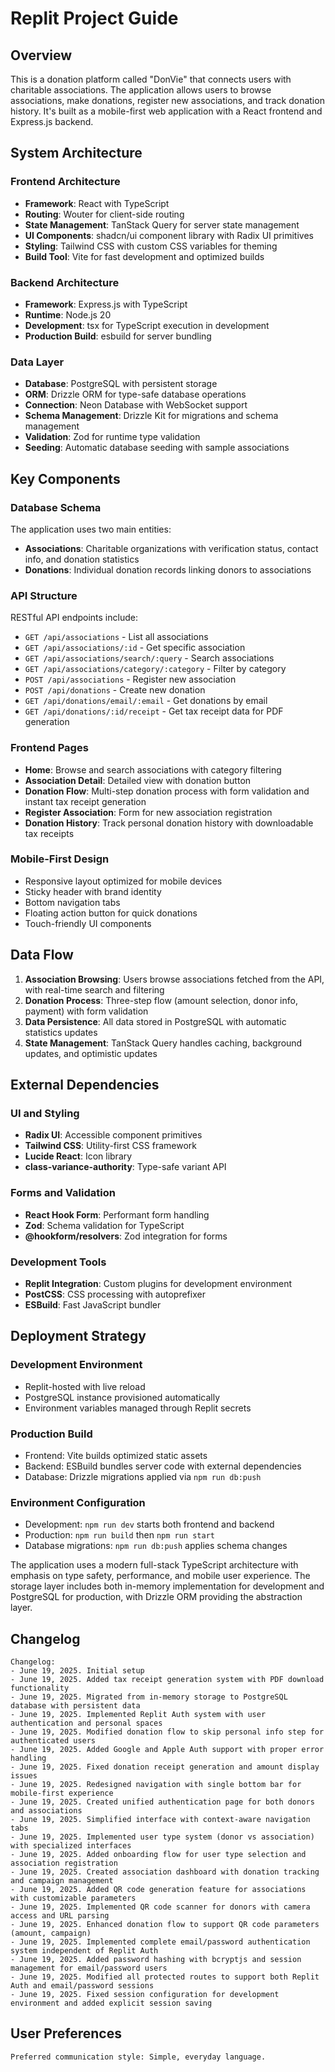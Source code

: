 # Replit Project Guide

## Overview

This is a donation platform called "DonVie" that connects users with charitable associations. The application allows users to browse associations, make donations, register new associations, and track donation history. It's built as a mobile-first web application with a React frontend and Express.js backend.

## System Architecture

### Frontend Architecture
- **Framework**: React with TypeScript
- **Routing**: Wouter for client-side routing
- **State Management**: TanStack Query for server state management
- **UI Components**: shadcn/ui component library with Radix UI primitives
- **Styling**: Tailwind CSS with custom CSS variables for theming
- **Build Tool**: Vite for fast development and optimized builds

### Backend Architecture
- **Framework**: Express.js with TypeScript
- **Runtime**: Node.js 20
- **Development**: tsx for TypeScript execution in development
- **Production Build**: esbuild for server bundling

### Data Layer
- **Database**: PostgreSQL with persistent storage
- **ORM**: Drizzle ORM for type-safe database operations
- **Connection**: Neon Database with WebSocket support
- **Schema Management**: Drizzle Kit for migrations and schema management
- **Validation**: Zod for runtime type validation
- **Seeding**: Automatic database seeding with sample associations

## Key Components

### Database Schema
The application uses two main entities:
- **Associations**: Charitable organizations with verification status, contact info, and donation statistics
- **Donations**: Individual donation records linking donors to associations

### API Structure
RESTful API endpoints include:
- `GET /api/associations` - List all associations
- `GET /api/associations/:id` - Get specific association
- `GET /api/associations/search/:query` - Search associations
- `GET /api/associations/category/:category` - Filter by category
- `POST /api/associations` - Register new association
- `POST /api/donations` - Create new donation
- `GET /api/donations/email/:email` - Get donations by email
- `GET /api/donations/:id/receipt` - Get tax receipt data for PDF generation

### Frontend Pages
- **Home**: Browse and search associations with category filtering
- **Association Detail**: Detailed view with donation button
- **Donation Flow**: Multi-step donation process with form validation and instant tax receipt generation
- **Register Association**: Form for new association registration
- **Donation History**: Track personal donation history with downloadable tax receipts

### Mobile-First Design
- Responsive layout optimized for mobile devices
- Sticky header with brand identity
- Bottom navigation tabs
- Floating action button for quick donations
- Touch-friendly UI components

## Data Flow

1. **Association Browsing**: Users browse associations fetched from the API, with real-time search and filtering
2. **Donation Process**: Three-step flow (amount selection, donor info, payment) with form validation
3. **Data Persistence**: All data stored in PostgreSQL with automatic statistics updates
4. **State Management**: TanStack Query handles caching, background updates, and optimistic updates

## External Dependencies

### UI and Styling
- **Radix UI**: Accessible component primitives
- **Tailwind CSS**: Utility-first CSS framework
- **Lucide React**: Icon library
- **class-variance-authority**: Type-safe variant API

### Forms and Validation
- **React Hook Form**: Performant form handling
- **Zod**: Schema validation for TypeScript
- **@hookform/resolvers**: Zod integration for forms

### Development Tools
- **Replit Integration**: Custom plugins for development environment
- **PostCSS**: CSS processing with autoprefixer
- **ESBuild**: Fast JavaScript bundler

## Deployment Strategy

### Development Environment
- Replit-hosted with live reload
- PostgreSQL instance provisioned automatically
- Environment variables managed through Replit secrets

### Production Build
- Frontend: Vite builds optimized static assets
- Backend: ESBuild bundles server code with external dependencies
- Database: Drizzle migrations applied via `npm run db:push`

### Environment Configuration
- Development: `npm run dev` starts both frontend and backend
- Production: `npm run build` then `npm run start`
- Database migrations: `npm run db:push` applies schema changes

The application uses a modern full-stack TypeScript architecture with emphasis on type safety, performance, and mobile user experience. The storage layer includes both in-memory implementation for development and PostgreSQL for production, with Drizzle ORM providing the abstraction layer.

## Changelog

```
Changelog:
- June 19, 2025. Initial setup
- June 19, 2025. Added tax receipt generation system with PDF download functionality
- June 19, 2025. Migrated from in-memory storage to PostgreSQL database with persistent data
- June 19, 2025. Implemented Replit Auth system with user authentication and personal spaces
- June 19, 2025. Modified donation flow to skip personal info step for authenticated users
- June 19, 2025. Added Google and Apple Auth support with proper error handling
- June 19, 2025. Fixed donation receipt generation and amount display issues
- June 19, 2025. Redesigned navigation with single bottom bar for mobile-first experience
- June 19, 2025. Created unified authentication page for both donors and associations
- June 19, 2025. Simplified interface with context-aware navigation tabs
- June 19, 2025. Implemented user type system (donor vs association) with specialized interfaces
- June 19, 2025. Added onboarding flow for user type selection and association registration
- June 19, 2025. Created association dashboard with donation tracking and campaign management
- June 19, 2025. Added QR code generation feature for associations with customizable parameters
- June 19, 2025. Implemented QR code scanner for donors with camera access and URL parsing
- June 19, 2025. Enhanced donation flow to support QR code parameters (amount, campaign)
- June 19, 2025. Implemented complete email/password authentication system independent of Replit Auth
- June 19, 2025. Added password hashing with bcryptjs and session management for email/password users
- June 19, 2025. Modified all protected routes to support both Replit Auth and email/password sessions
- June 19, 2025. Fixed session configuration for development environment and added explicit session saving
```

## User Preferences

```
Preferred communication style: Simple, everyday language.
```